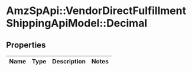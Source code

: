 # AmzSpApi::VendorDirectFulfillmentShippingApiModel::Decimal

## Properties
Name | Type | Description | Notes
------------ | ------------- | ------------- | -------------



